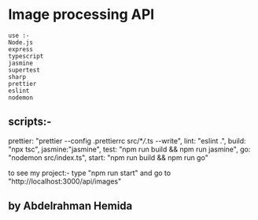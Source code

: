 # Image processing API

    use :-
    Node.js
    express
    typescript
    jasmine
    supertest
    sharp
    prettier
    eslint
    nodemon

## scripts:-

prettier: "prettier --config .prettierrc src/\*_/_.ts --write",
lint: "eslint .",
build: "npx tsc",
jasmine:"jasmine",
test: "npm run build && npm run jasmine",
go: "nodemon src/index.ts",
start: "npm run build && npm run go"

to see my project:-
type "npm run start"
and go to "http://localhost:3000/api/images"

## by Abdelrahman Hemida
